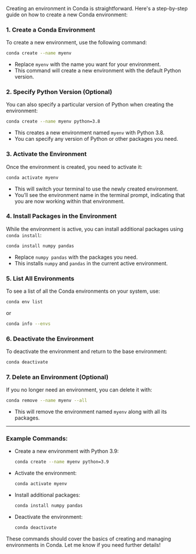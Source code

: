 Creating an environment in Conda is straightforward. Here's a step-by-step guide on how to create a new Conda environment:

### 1. **Create a Conda Environment**
To create a new environment, use the following command:

```bash
conda create --name myenv
```

- Replace `myenv` with the name you want for your environment.
- This command will create a new environment with the default Python version.

### 2. **Specify Python Version (Optional)**
You can also specify a particular version of Python when creating the environment:

```bash
conda create --name myenv python=3.8
```

- This creates a new environment named `myenv` with Python 3.8.
- You can specify any version of Python or other packages you need.

### 3. **Activate the Environment**
Once the environment is created, you need to activate it:

```bash
conda activate myenv
```

- This will switch your terminal to use the newly created environment.
- You’ll see the environment name in the terminal prompt, indicating that you are now working within that environment.

### 4. **Install Packages in the Environment**
While the environment is active, you can install additional packages using `conda install`:

```bash
conda install numpy pandas
```

- Replace `numpy pandas` with the packages you need.
- This installs `numpy` and `pandas` in the current active environment.

### 5. **List All Environments**
To see a list of all the Conda environments on your system, use:

```bash
conda env list
```

or

```bash
conda info --envs
```

### 6. **Deactivate the Environment**
To deactivate the environment and return to the base environment:

```bash
conda deactivate
```

### 7. **Delete an Environment (Optional)**
If you no longer need an environment, you can delete it with:

```bash
conda remove --name myenv --all
```

- This will remove the environment named `myenv` along with all its packages.

---

### Example Commands:
- Create a new environment with Python 3.9:

  ```bash
  conda create --name myenv python=3.9
  ```

- Activate the environment:

  ```bash
  conda activate myenv
  ```

- Install additional packages:

  ```bash
  conda install numpy pandas
  ```

- Deactivate the environment:

  ```bash
  conda deactivate
  ```

These commands should cover the basics of creating and managing environments in Conda. Let me know if you need further details!

